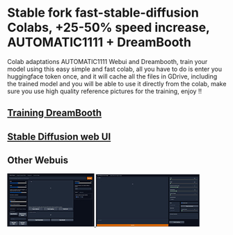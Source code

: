 # Stable fork fast-stable-diffusion Colabs, +25-50% speed increase, AUTOMATIC1111 + DreamBooth
Colab adaptations AUTOMATIC1111 Webui and Dreambooth, train your model using this easy simple and fast colab, all you have to do is enter you huggingface token once, and it will cache all the files in GDrive, including the trained model and you will be able to use it directly from the colab, make sure you use high quality reference pictures for the training, enjoy !!
 
 
## <a href="https://colab.research.google.com/github/devIndustrial/fast-stable-diffusion/blob/main/fast-DreamBooth.ipynb">Training DreamBooth</a>
## <a href="https://colab.research.google.com/github/devIndustrial/fast-stable-diffusion/blob/main/fast_stable_diffusion_AUTOMATIC1111.ipynb">Stable Diffusion web UI</a>


## Other Webuis 


<a href="https://colab.research.google.com/github/devIndustrial/fast-stable-diffusion/blob/main/fast_stable_diffusion_hlky.ipynb"><img src='https://github.com/devIndustrial/fast-stable-diffusion/raw/main/Dreambooth/2.jpg'> </a> <a href="https://colab.research.google.com/github/devIndustrial/fast-stable-diffusion/blob/main/fast_stable_diffusion_relaxed.ipynb"><img src='https://github.com/devIndustrial/fast-stable-diffusion/raw/main/Dreambooth/3.jpg'></a>
